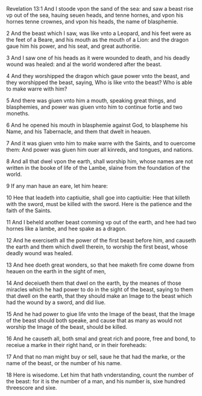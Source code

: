 Revelation 13:1 And I stoode vpon the sand of the sea: and saw a beast rise vp out of the sea, hauing seuen heads, and tenne hornes, and vpon his hornes tenne crownes, and vpon his heads, the name of blasphemie.

2 And the beast which I saw, was like vnto a Leopard, and his feet were as the feet of a Beare, and his mouth as the mouth of a Lion: and the dragon gaue him his power, and his seat, and great authoritie.

3 And I saw one of his heads as it were wounded to death, and his deadly wound was healed: and al the world wondered after the beast.

4 And they worshipped the dragon which gaue power vnto the beast, and they worshipped the beast, saying, Who is like vnto the beast? Who is able to make warre with him?

5 And there was giuen vnto him a mouth, speaking great things, and blasphemies, and power was giuen vnto him to continue fortie and two moneths.

6 And he opened his mouth in blasphemie against God, to blaspheme his Name, and his Tabernacle, and them that dwelt in heauen.

7 And it was giuen vnto him to make warre with the Saints, and to ouercome them: And power was giuen him ouer all kinreds, and tongues, and nations.

8 And all that dwel vpon the earth, shall worship him, whose names are not written in the booke of life of the Lambe, slaine from the foundation of the world.

9 If any man haue an eare, let him heare:

10 Hee that leadeth into captiuitie, shall goe into captiuitie: Hee that killeth with the sword, must be killed with the sword. Here is the patience and the faith of the Saints.

11 And I beheld another beast comming vp out of the earth, and hee had two hornes like a lambe, and hee spake as a dragon.

12 And he exerciseth all the power of the first beast before him, and causeth the earth and them which dwell therein, to worship the first beast, whose deadly wound was healed.

13 And hee doeth great wonders, so that hee maketh fire come downe from heauen on the earth in the sight of men,

14 And deceiueth them that dwel on the earth, by the meanes of those miracles which he had power to do in the sight of the beast, saying to them that dwell on the earth, that they should make an Image to the beast which had the wound by a sword, and did liue.

15 And he had power to giue life vnto the Image of the beast, that the Image of the beast should both speake, and cause that as many as would not worship the Image of the beast, should be killed.

16 And he causeth all, both smal and great rich and poore, free and bond, to receiue a marke in their right hand, or in their foreheads:

17 And that no man might buy or sell, saue he that had the marke, or the name of the beast, or the number of his name.

18 Here is wisedome. Let him that hath vnderstanding, count the number of the beast: for it is the number of a man, and his number is, sixe hundred threescore and sixe.
